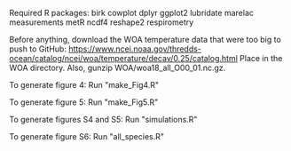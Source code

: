Required R packages:
	birk
	cowplot
	dplyr
	ggplot2
	lubridate
	marelac
	measurements
	metR
	ncdf4
	reshape2
	respirometry

Before anything, download the WOA temperature data that were too big to push to GitHub:
	https://www.ncei.noaa.gov/thredds-ocean/catalog/ncei/woa/temperature/decav/0.25/catalog.html
	Place in the WOA directory.
Also, gunzip WOA/woa18_all_O00_01.nc.gz.

To generate figure 4:
	Run "make_Fig4.R"
	
To generate figure 5:
	Run "make_Fig5.R"
	
To generate figures S4 and S5:
	Run "simulations.R"
	
To generate figure S6:
	Run "all_species.R"